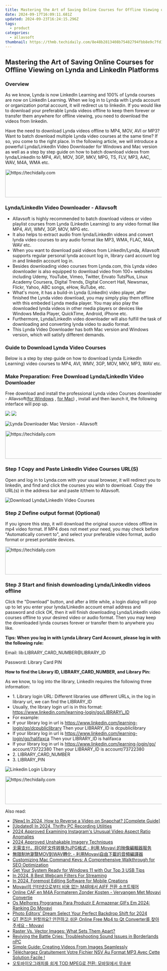 ```yaml
---
title: Mastering the Art of Saving Online Courses for Offline Viewing on Lynda and LinkedIn Platforms
date: 2024-09-17T16:09:11.681Z
updated: 2024-09-23T16:24:15.296Z
tags:
  - product
categories:
  - allavsoft
thumbnail: https://thmb.techidaily.com/8e48b2813408b75482794fbb8e9c7fd16cd8c115a0a176db85647e2b441ce187.jpg
---
```


## Mastering the Art of Saving Online Courses for Offline Viewing on Lynda and LinkedIn Platforms

### Overview

As we know, Lynda is now LinkedIn Learning and 100% of Lynda courses are now on LinkedIn Learning. When we log in to Lynda with Lynda account or organization portal account, it will redirect us to linkedin. If you would like to download your preferable Lynda videos offline to keep them forever or transfer them anywhere for offline viewing, you need to download the videos from linkedin. 

Have the need to download Lynda videos offline to MP4, MOV, AVI or MP3? Want to batch download multiple Lynda video courses at the same time? If so, you come to the right place. In the following article, we will introduce a powerful Lynda/LinkedIn Video Downloader for Windows and Mac version as well as a step by step guide on how to batch download videos from lynda/LinkedIn to MP4, AVI, MOV, 3GP, MKV, MPG, TS, FLV, MP3, AAC, WAV, M4A, WMA etc.

<!-- affiliate ads begin -->
<a href="https://appsumo.8odi.net/c/5597632/2144278/7443" target="_top" id="2144278">
  <img src="//a.impactradius-go.com/display-ad/7443-2144278" border="0" alt="https://techidaily.com" width="728" height="90"/>
</a>
<img height="0" width="0" src="https://appsumo.8odi.net/i/5597632/2144278/7443" style="position:absolute;visibility:hidden;" border="0" />
<!-- affiliate ads end -->

### Lynda/LinkedIn Video Downloader - Allavsoft

* Allavsoft is highly recommended to batch download videos or video playlist courses from Lynda (Linkedin Learning) to any video format like MP4, AVI, WMV, 3GP, MOV, MPG etc.
* It also helps to extract audio from lynda/LinkedIn videos and convert lynda video courses to any audio format like MP3, WMA, FLAC, M4A, WAV etc.
* When you want to download paid videos from LinkedIn/Lynda, Allavsoft supports regular personal lynda account log in, library card account log in and linkedin account log in.
* Besides downloading video courses from Lynda.com, this Lynda video downloader is also equipped to download video from 100+ websites including Udemy, YouTube, Vimeo, Twitter, Envato TutsPlus, Linux Academy Coursera, Digital Trends, Digital Concert Hall, Newsmax, Flickr, Yahoo, ABC songs, eHow, RuTube, etc.
* What's more, it has a build-in Lynda (LinkedIn) video player, after finished the Lynda video download, you may simply play them offline with this embeded Lynda media player. You may also play the downloaded lynda videos in other media players or devices like Windows Media Player, QuickTime, Android, iPhone etc.
* Furthermore, Lynda/LinkedIn video downloader will also fulfill the task of downloading and converting lynda video to audio format.
* This Lynda Video Downloader has both Mac version and Windows version, which will satisfy different demands.

### Guide to Download Lynda Video Courses

Below is a step by step guide on how to download Lynda (LinkedIn Learning) video courses to MP4, AVI, WMV, 3GP, MOV, MKV, MP3, WAV etc.

### Make Preparation: Free Download Lynda/LinkedIn Video Downloader

Free download and install the professional Lynda video Courses downloader - Allavsoft([for Windows](https://tools.techidaily.com/allavsoft/products/) , [for Mac](https://tools.techidaily.com/allavsoft/products/)) , install and then launch it, the following interface will pop up.

[![](https://www.allavsoft.com/how-to/../images/how-to/free-download-win.jpg)](https://tools.techidaily.com/allavsoft/products/) [![](https://www.allavsoft.com/how-to/../images/how-to/free-download-mac.jpg)](https://tools.techidaily.com/allavsoft/products/)

![Lynda Downloader Mac Version - Allavsoft](https://www.allavsoft.com/how-to/../images/allavsoft/screen-shot-600.jpg)

<!-- affiliate ads begin -->
<a href="https://aligracehair.sjv.io/c/5597632/1997635/19272" target="_top" id="1997635">
  <img src="//a.impactradius-go.com/display-ad/19272-1997635" border="0" alt="https://techidaily.com" width="728" height="90"/>
</a>
<img height="0" width="0" src="https://aligracehair.sjv.io/i/5597632/1997635/19272" style="position:absolute;visibility:hidden;" border="0" />
<!-- affiliate ads end -->

### Step _1_ Copy and Paste LinkedIn Video Courses URL(S)

Open and log in to Lynda.com with your usual browser, it will redirect you to linkedin, and find and click the courses you wish to download. Copy the URL(s) in the address bar and paste it/them to Allavsoft.

![Download Lynda/LinkedIn Video Courses](https://www.allavsoft.com/how-to/../images/how-to/lynda-video-downloader/download-lynda-courses.jpg)

### Step _2_ Define output format (Optional)

If you ignore this step, it will download the original source videos offline in mp4 video format. If MP4 does not meet your need, you may check before "Automatically convert to", and select your preferable video format, audio format or preset portable devices.

<!-- affiliate ads begin -->
<a href="https://appsumo.8odi.net/c/5597632/2100526/7443" target="_top" id="2100526">
  <img src="//a.impactradius-go.com/display-ad/7443-2100526" border="0" alt="https://techidaily.com" width="728" height="90"/>
</a>
<img height="0" width="0" src="https://appsumo.8odi.net/i/5597632/2100526/7443" style="position:absolute;visibility:hidden;" border="0" />
<!-- affiliate ads end -->

### Step _3_ Start and finish downloading Lynda/LinkedIn videos offline

Click the "Download" button, and after a little while, a login dialog will pop up to let you enter your lynda/Linkedin account email address and password and click OK, then it will finish downloading Lynda/LinkedIn video courses offline to your desired video or audio format. Then you may keep the downloaded lynda courses forever or transfer them to anywhere you like.

**Tips: When you log in with Lynda Library Card Account, please log in with the following rule:**

Email: lib:LIBRARY\_CARD\_NUMBER@LIBRARY\_ID

Password: Library Card PIN 

**How to find the Library ID, LIBRARY\_CARD\_NUMBER, and Library Pin:**

As we know, to log into the library, LinkedIn requires the following three information:
* 1\. Library login URL: Different libraries use different URLs, in the log in library url, we can find the LIBRARY\_ID
* Usually, the library login url is in this format: https://www.linkedin.com/learning-login/go/LIBRARY\_ID
* For example:
* If your library log in url is https://www.linkedin.com/learning-login/go/dcpubliclibrary Then your LIBRARY\_ID is dcpubliclibrary
* If your library log in url is https://www.linkedin.com/learning-login/go/halifaxca Then your LIBRARY\_ID is halifaxca
* If your library log in url is https://www.linkedin.com/learning-login/go/ account/73722380 Then your LIBRARY\_ID is account/73722380
* 2\. LIBRARY\_CARD\_NUMBER
* 3\. LIBRARY\_PIN

![Linkedin Login Library](https://www.allavsoft.com/how-to/../images/how-to/lynda-video-downloader/linkedin-login-library.jpg)

<!-- affiliate ads begin -->
<a href="https://smilemakers.pxf.io/c/5597632/2123901/26106" target="_top" id="2123901">
  <img src="//a.impactradius-go.com/display-ad/26106-2123901" border="0" alt="https://techidaily.com" width="728" height="90"/>
</a>
<img height="0" width="0" src="https://smilemakers.pxf.io/i/5597632/2123901/26106" style="position:absolute;visibility:hidden;" border="0" />
<!-- affiliate ads end -->

<ins class="adsbygoogle"
     style="display:block"
     data-ad-format="autorelaxed"
     data-ad-client="ca-pub-7571918770474297"
     data-ad-slot="1223367746"></ins>

<ins class="adsbygoogle"
     style="display:block"
     data-ad-client="ca-pub-7571918770474297"
     data-ad-slot="8358498916"
     data-ad-format="auto"
     data-full-width-responsive="true"></ins>

<span class="atpl-alsoreadstyle">Also read:</span>
<div><ul>
<li><a href="https://snapchat-videos.techidaily.com/new-in-2024-how-to-reverse-a-video-on-snapchat-complete-guide/"><u>[New] In 2024, How to Reverse a Video on Snapchat? [Complete Guide]</u></a></li>
<li><a href="https://on-screen-recording.techidaily.com/updated-in-2024-thrifty-pc-recording-utilities/"><u>[Updated] In 2024, Thrifty PC Recording Utilities</u></a></li>
<li><a href="https://fox-hovers.techidaily.com/2024-approved-examining-instagrams-unusual-video-aspect-ratio-anomalies/"><u>2024 Approved Examining Instagram's Unusual Video Aspect Ratio Anomalies</u></a></li>
<li><a href="https://some-approaches.techidaily.com/2024-approved-unshakable-imagery-techniques/"><u>2024 Approved Unshakable Imagery Techniques</u></a></li>
<li><a href="https://discover-answers.techidaily.com/orfjpg-movavi/"><u>无需支付，将ORF文件转换为JPG格式 - 利用 Movavi 的映像編輯器服务</u></a></li>
<li><a href="https://discover-answers.techidaily.com/movwav-movavi/"><u>無限制地瀏覽MOV到WAV轉化 - 利用Movavi自由下載的音頻編譯器</u></a></li>
<li><a href="https://win-fantastic.techidaily.com/customizing-mac-command-keys-a-comprehensive-walkthrough-for-seo-optimization/"><u>Customizing Mac Command Keys: A Comprehensive Walkthrough for SEO Optimization</u></a></li>
<li><a href="https://win11-tips.techidaily.com/get-your-system-ready-for-windows-11-with-our-top-3-usb-tips/"><u>Get Your System Ready for Windows 11 with Our Top 3 USB Tips</u></a></li>
<li><a href="https://article-files.techidaily.com/in-2024-8-best-webcam-filters-for-streaming/"><u>In 2024, 8 Best Webcam Filters For Streaming</u></a></li>
<li><a href="https://some-knowledge.techidaily.com/in-2024-foremost-editing-software-for-mobile-creations/"><u>In 2024, Foremost Editing Software for Mobile Creations</u></a></li>
<li><a href="https://discover-answers.techidaily.com/movavi-m4r-aiff/"><u>Movavi의 인터넷으로부터 비용 없는 M4R에서 AIFF 전환 소프트웨어</u></a></li>
<li><a href="https://discover-answers.techidaily.com/online-caf-en-m4a-formateren-zonder-kosten-vervangen-met-movavi-convertie/"><u>Online CAF en M4A Formateren Zonder Kosten - Vervangen Met Movavi Convertie</u></a></li>
<li><a href="https://discover-answers.techidaily.com/os-melhores-programas-para-produzir-e-armazenar-gifs-em-2024-ranking-do-movavi/"><u>Os Melhores Programas Para Produzir E Armazenar GIFs Em 2024: Ranking Do Movavi</u></a></li>
<li><a href="https://extra-support.techidaily.com/photo-editors-dream-select-your-perfect-backdrop-shift-for-2024/"><u>Photo Editors' Dream Select Your Perfect Backdrop Shift for 2024</u></a></li>
<li><a href="https://discover-answers.techidaily.com/qt-online-free-mp4-to-qt-converter-movavi/"><u>QT 편집은 원할까요? 안전하고 쉬운 Online Free Mp4 to Qt Converter를 찾아주세요 - Movavi</u></a></li>
<li><a href="https://discover-answers.techidaily.com/raster-vs-vector-images-what-sets-them-apart/"><u>Raster Vs. Vector Images: What Sets Them Apart?</u></a></li>
<li><a href="https://sound-issues.techidaily.com/reviving-the-battle-cries-troubleshooting-sound-issues-in-borderlands-npc/"><u>Reviving the Battle Cries: Troubleshooting Sound Issues in Borderlands nPC</u></a></li>
<li><a href="https://discover-answers.techidaily.com/simple-guide-creating-videos-from-images-seamlessly/"><u>Simple Guide: Creating Videos From Images Seamlessly</u></a></li>
<li><a href="https://discover-answers.techidaily.com/telechargez-gratuitement-votre-fichier-nsv-au-format-mp3-avec-cette-solution-facile/"><u>Téléchargez Gratuitement Votre Fichier NSV Au Format MP3 Avec Cette Solution Facile !</u></a></li>
<li><a href="https://discover-answers.techidaily.com/tod-mpeg/"><u>오토바이오그래피를 쉽게 TOD MPEG로 전환: 모바일에서 무승부</u></a></li>
</ul></div>

